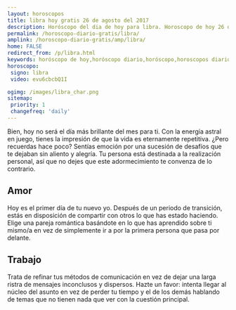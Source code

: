 ```yaml
---
layout: horoscopos
title: libra hoy gratis 26 de agosto del 2017 
description: Horóscopo del dia de hoy para libra. Horoscopo de hoy 26 de agosto del 2017. Las predicciones de amor, trabajo, vida personal gratis.
permalink: /horoscopo-diario-gratis/libra/
amplink: /horoscopo-diario-gratis/amp/libra/
home: FALSE
redirect_from: /p/libra.html
keywords: horóscopo de hoy,horóscopo diario,horóscopo,horoscopos diarios gratis del dia de hoy,horóscopo diario gratis,horóscopo esperanza gracia,horoscopo libra hoy,horoscop,horóscopos gratis,Tarot,Astrologia,Zodíaco,horoscopo gratis,Horóscopo gratis,horoscopo,horoscopo de hoy,Aries,Tauro,Géminis,Geminis,Cáncer,Cancer,Leo,Virgo,Libra,Escorpio,Sagitario,Capricornio,Acuario,Piscis,Ritual,2017,2018,2019,tarot gratis,vidente,tarot de si o no,tarot del amor
horoscopo:
 signo: libra
 video: evu6cbcbQ1I

ogimg: /images/libra_char.png
sitemap:
 priority: 1
 changefreq: 'daily'
---
```



Bien, hoy no será el día más brillante del mes para ti. Con la energía astral en juego, tienes la impresión de que la vida es eternamente repetitiva. ¿Pero recuerdas hace poco? Sentías emoción por una sucesión de desafíos que te dejaban sin aliento y alegría. Tu persona está destinada a la realización personal, así que no dejes que este adormecimiento te convenza de lo contrario.

## Amor

Hoy es el primer día de tu nuevo yo. Después de un periodo de transición, estás en disposición de compartir con otros lo que has estado haciendo. Elige una pareja romántica basándote en lo que has aprendido sobre ti mismo/a en vez de simplemente ir a por la primera persona que pasa por delante.

## Trabajo

Trata de refinar tus métodos de comunicación en vez de dejar una larga ristra de mensajes inconclusos y dispersos. Hazte un favor: intenta llegar al núcleo del asunto en vez de perder tu tiempo y el de los demás hablando de temas que no tienen nada que ver con la cuestión principal.
